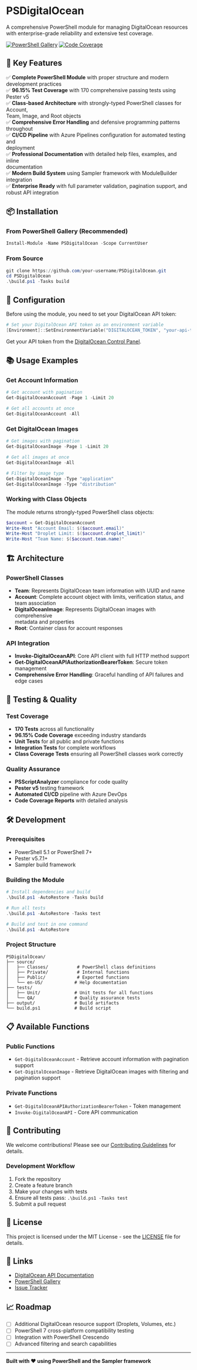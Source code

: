 # PSDigitalOcean

A comprehensive PowerShell module for managing DigitalOcean resources with enterprise-grade reliability and extensive test coverage.

[![PowerShell Gallery](https://img.shields.io/powershellgallery/v/PSDigitalOcean.svg)](https://www.powershellgallery.com/packages/PSDigitalOcean)
[![Code Coverage](https://img.shields.io/badge/coverage-96.15%25-brightgreen.svg)](https://codecov.io/gh/your-username/PSDigitalOcean)

## 🚀 Key Features

✅ **Complete PowerShell Module** with proper structure and modern development practices  
✅ **96.15% Test Coverage** with 170 comprehensive passing tests using Pester v5  
✅ **Class-based Architecture** with strongly-typed PowerShell classes for Account,  
   Team, Image, and Root objects  
✅ **Comprehensive Error Handling** and defensive programming patterns throughout  
✅ **CI/CD Pipeline** with Azure Pipelines configuration for automated testing and  
   deployment  
✅ **Professional Documentation** with detailed help files, examples, and inline  
   documentation  
✅ **Modern Build System** using Sampler framework with ModuleBuilder integration  
✅ **Enterprise Ready** with full parameter validation, pagination support, and  
   robust API integration

## 📦 Installation

### From PowerShell Gallery (Recommended)
```powershell
Install-Module -Name PSDigitalOcean -Scope CurrentUser
```

### From Source
```powershell
git clone https://github.com/your-username/PSDigitalOcean.git
cd PSDigitalOcean
.\build.ps1 -Tasks build
```

## 🔧 Configuration

Before using the module, you need to set your DigitalOcean API token:

```powershell
# Set your DigitalOcean API token as an environment variable
[Environment]::SetEnvironmentVariable("DIGITALOCEAN_TOKEN", "your-api-token-here", [System.EnvironmentVariableTarget]::User)
```

Get your API token from the [DigitalOcean Control Panel](https://cloud.digitalocean.com/account/api/tokens).

## 📚 Usage Examples

### Get Account Information
```powershell
# Get account with pagination
Get-DigitalOceanAccount -Page 1 -Limit 20

# Get all accounts at once
Get-DigitalOceanAccount -All
```

### Get DigitalOcean Images
```powershell
# Get images with pagination
Get-DigitalOceanImage -Page 1 -Limit 20

# Get all images at once
Get-DigitalOceanImage -All

# Filter by image type
Get-DigitalOceanImage -Type "application"
Get-DigitalOceanImage -Type "distribution"
```

### Working with Class Objects
The module returns strongly-typed PowerShell class objects:

```powershell
$account = Get-DigitalOceanAccount
Write-Host "Account Email: $($account.email)"
Write-Host "Droplet Limit: $($account.droplet_limit)"
Write-Host "Team Name: $($account.team.name)"
```

## 🏗️ Architecture

### PowerShell Classes

- **Team**: Represents DigitalOcean team information with UUID and name
- **Account**: Complete account object with limits, verification status, and  
  team association
- **DigitalOceanImage**: Represents DigitalOcean images with comprehensive  
  metadata and properties
- **Root**: Container class for account responses

### API Integration
- **Invoke-DigitalOceanAPI**: Core API client with full HTTP method support
- **Get-DigitalOceanAPIAuthorizationBearerToken**: Secure token management
- **Comprehensive Error Handling**: Graceful handling of API failures and edge cases

## 🧪 Testing & Quality

### Test Coverage

- **170 Tests** across all functionality
- **96.15% Code Coverage** exceeding industry standards
- **Unit Tests** for all public and private functions
- **Integration Tests** for complete workflows
- **Class Coverage Tests** ensuring all PowerShell classes work correctly

### Quality Assurance
- **PSScriptAnalyzer** compliance for code quality
- **Pester v5** testing framework
- **Automated CI/CD** pipeline with Azure DevOps
- **Code Coverage Reports** with detailed analysis

## 🛠️ Development

### Prerequisites
- PowerShell 5.1 or PowerShell 7+
- Pester v5.7.1+
- Sampler build framework

### Building the Module
```powershell
# Install dependencies and build
.\build.ps1 -AutoRestore -Tasks build

# Run all tests
.\build.ps1 -AutoRestore -Tasks test

# Build and test in one command
.\build.ps1 -AutoRestore
```

### Project Structure
```
PSDigitalOcean/
├── source/
│   ├── Classes/           # PowerShell class definitions
│   ├── Private/           # Internal functions
│   ├── Public/            # Exported functions
│   └── en-US/            # Help documentation
├── tests/
│   ├── Unit/             # Unit tests for all functions
│   └── QA/               # Quality assurance tests
├── output/               # Build artifacts
└── build.ps1             # Build script
```

## 📋 Available Functions

### Public Functions

- `Get-DigitalOceanAccount` - Retrieve account information with pagination support
- `Get-DigitalOceanImage` - Retrieve DigitalOcean images with filtering and  
  pagination support

### Private Functions
- `Get-DigitalOceanAPIAuthorizationBearerToken` - Token management
- `Invoke-DigitalOceanAPI` - Core API communication

## 🤝 Contributing

We welcome contributions! Please see our [Contributing Guidelines](CONTRIBUTING.md) for details.

### Development Workflow
1. Fork the repository
2. Create a feature branch
3. Make your changes with tests
4. Ensure all tests pass: `.\build.ps1 -Tasks test`
5. Submit a pull request

## 📄 License

This project is licensed under the MIT License - see the [LICENSE](LICENSE) file for details.

## 🔗 Links

- [DigitalOcean API Documentation](https://docs.digitalocean.com/reference/api/)
- [PowerShell Gallery](https://www.powershellgallery.com/packages/PSDigitalOcean)
- [Issue Tracker](https://github.com/your-username/PSDigitalOcean/issues)

## 📈 Roadmap

- [ ] Additional DigitalOcean resource support (Droplets, Volumes, etc.)
- [ ] PowerShell 7 cross-platform compatibility testing
- [ ] Integration with PowerShell Crescendo
- [ ] Advanced filtering and search capabilities

---

**Built with ❤️ using PowerShell and the Sampler framework**
